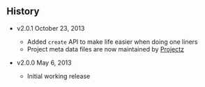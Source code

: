 ## History

- v2.0.1 October 23, 2013
	- Added `create` API to make life easier when doing one liners
	- Project meta data files are now maintained by [Projectz](https://github.com/bevry/projectz)

- v2.0.0 May 6, 2013
	- Initial working release

